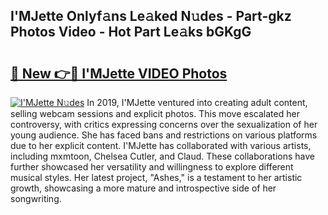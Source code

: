 ## I'MJette Onlyf𝚊ns Le𝚊ked N𝚞des - Part-gkz Photos Video - Hot Part Le𝚊ks bGKgG

# <h2><a href="http://ab40156.deff.icu/?id=I%27MJette">🔗 New 👉🔴 I'MJette VIDEO Photos</a></h2>

[![I'MJette N𝚞des](https://i.imgur.com/rIISA9y.gif)](http://ab40156.deff.icu/?id=I%27MJette)
In 2019, I'MJette ventured into creating adult content, selling webcam sessions and explicit photos. This move escalated her controversy, with critics expressing concerns over the sexualization of her young audience. She has faced bans and restrictions on various platforms due to her explicit content. I'MJette has collaborated with various artists, including mxmtoon, Chelsea Cutler, and Claud. These collaborations have further showcased her versatility and willingness to explore different musical styles. Her latest project, "Ashes," is a testament to her artistic growth, showcasing a more mature and introspective side of her songwriting.
